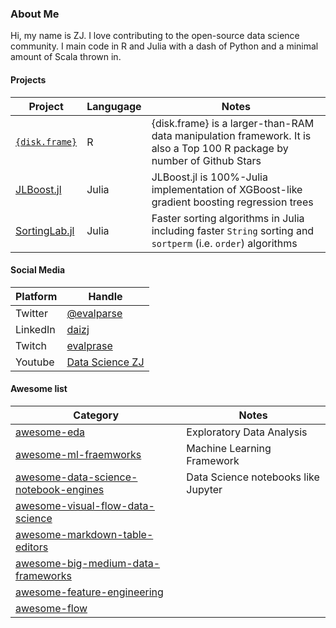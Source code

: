 ### About Me

Hi, my name is ZJ. I love contributing to the open-source data science community. I main code in R and Julia with a dash of Python and a minimal amount of Scala thrown in.

#### Projects

| Project | Langugage | Notes |
| -- | -- | -- |
| [`{disk.frame}`](https://github.com/xiaodaigh/disk.frame) | R | {disk.frame} is a larger-than-RAM data manipulation framework. It is also a Top 100 R package by number of Github Stars |
| [JLBoost.jl](https://github.com/xiaodaigh/JLBoost.jl) | Julia | JLBoost.jl is 100%-Julia implementation of XGBoost-like gradient boosting regression trees |
| [SortingLab.jl](https://github.com/xiaodaigh/SortingLab.jl) | Julia | Faster sorting algorithms in Julia including faster `String` sorting and `sortperm` (i.e. `order`) algorithms |

#### Social Media

| Platform | Handle |
| -- | -- |
| Twitter | [@evalparse](https://twitter.com/evalparse) |
| LinkedIn | [daizj](https://www.linkedin.com/in/daizj/) |
| Twitch | [evalprase](https://www.twitch.tv/evalprase) |
| Youtube | [Data Science ZJ](https://www.youtube.com/channel/UCKxHtRdtFEPihEjTtjG8Y8w) |


#### Awesome list

| Category | Notes |
| -- | -- |
| [awesome-eda](https://github.com/xiaodaigh/awesome-eda) | Exploratory Data Analysis | 
| [awesome-ml-fraemworks](https://github.com/xiaodaigh/awesome-ml-frameworks) | Machine Learning Framework | 
| [awesome-data-science-notebook-engines](https://github.com/xiaodaigh/awesome-data-science-notebook-engines) | Data Science notebooks like Jupyter | 
| [awesome-visual-flow-data-science](https://github.com/xiaodaigh/awesome-visual-flow-data-science) |  | 
| [awesome-markdown-table-editors](https://github.com/xiaodaigh/awesome-markdown-table-editors) |  | 
| [awesome-big-medium-data-frameworks](https://github.com/xiaodaigh/awesome-big-medium-data-frameworks) |  | 
| [awesome-feature-engineering](https://github.com/xiaodaigh/awesome-feature-engineering) |  | 
| [awesome-flow](https://github.com/xiaodaigh/awesome-flow) |  |




<!--
**xiaodaigh/xiaodaigh** is a ✨ _special_ ✨ repository because its `README.md` (this file) appears on your GitHub profile.

Here are some ideas to get you started:

- 🔭 I’m currently working on ...
- 🌱 I’m currently learning ...
- 👯 I’m looking to collaborate on ...
- 🤔 I’m looking for help with ...
- 💬 Ask me about ...
- 📫 How to reach me: ...
- 😄 Pronouns: ...
- ⚡ Fun fact: ...
-->
